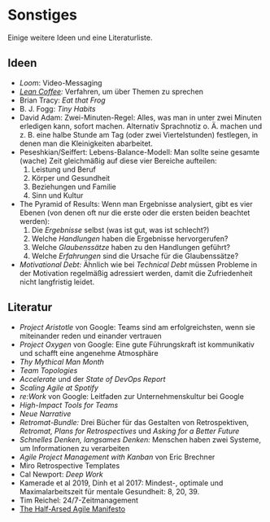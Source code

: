 # Sonstiges

Einige weitere Ideen und eine Literaturliste.

## Ideen

- *Loom*: Video-Messaging
- *[Lean Coffee](leancoffee.org):* Verfahren, um über Themen zu sprechen
- Brian Tracy: *Eat that Frog*
- B. J. Fogg: *Tiny Habits*
- David Adam: Zwei-Minuten-Regel: Alles, was man in unter zwei Minuten erledigen kann, sofort machen. Alternativ Sprachnotiz o. Ä. machen und z. B. eine halbe Stunde am Tag (oder zwei Viertelstunden) festlegen, in denen man die Kleinigkeiten abarbeitet.
- Peseshkian/Seiffert: Lebens-Balance-Modell: Man sollte seine gesamte (wache) Zeit gleichmäßig auf diese vier Bereiche aufteilen:
  1. Leistung und Beruf
  2. Körper und Gesundheit
  3. Beziehungen und Familie
  4. Sinn und Kultur
- The Pyramid of Results: Wenn man Ergebnisse analysiert, gibt es vier Ebenen (von denen oft nur die erste oder die ersten beiden beachtet werden):
  1. Die *Ergebnisse* selbst (was ist gut, was ist schlecht?)
  2. Welche *Handlungen* haben die Ergebnisse hervorgerufen?
  3. Welche *Glaubenssätze* haben zu den Handlungen geführt?
  4. Welche *Erfahrungen* sind die Ursache für die Glaubenssätze?
- *Motivational Debt:* Ähnlich wie bei *Technical Debt* müssen Probleme in der Motivation regelmäßig adressiert werden, damit die Zufriedenheit nicht langfristig leidet.

## Literatur

- *Project Aristotle* von Google: Teams sind am erfolgreichsten, wenn sie miteinander reden und einander vertrauen
- *Project Oxygen* von Google: Eine gute Führungskraft ist kommunikativ und schafft eine angenehme Atmosphäre
- *Thy Mythical Man Month*
- *Team Topologies*
- *Accelerate* und der *State of DevOps Report*
- *Scaling Agile at Spotify*
- *re:Work* von Google: Leitfaden zur Unternehmenskultur bei Google
- *High-Impact Tools for Teams*
- *Neue Narrative*
- *Retromat-Bundle:* Drei Bücher für das Gestalten von Retrospektiven, *Retromat, Plans for Retrospectives* und *Asking for a Better Future*
- *Schnelles Denken, langsames Denken:* Menschen haben zwei Systeme, um Informationen zu verarbeiten
- *Agile Project Management with Kanban* von Eric Brechner
- Miro Retrospective Templates
- Cal Newport: *Deep Work*
- Kamerade et al 2019, Dinh et al 2017: Mindest-, optimale und Maximalarbeitszeit für mentale Gesundheit: 8, 20, 39.
- Tim Reichel: 24/7-Zeitmanagement
- [The Half-Arsed Agile Manifesto](halfarsedagilemanifesto.org)